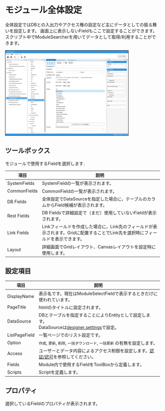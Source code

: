 # モジュール全体設定

全体設定ではDBとの入出力やアクセス権の設定など主にデータとしての振る舞いを設定します。 画面上に表示しないFieldもここで設定することができます。スクリプト中でModuleSearcherを用いてデータとして取得/利用することができます。

<img src="images/module_general.png" width="400" alt="モジュール全体" title="モジュール全体" style="border: 1px solid;">

## ツールボックス
モジュールで使用するFieldを選択します．

| 項目           | 説明                                                                        |
|--------------|---------------------------------------------------------------------------|
| SystemFields | SystemFieldの一覧が表示されます。|
| CommonFields | CommonFieldの一覧が表示されます。|
| DB Fields    | 全体設定でDataSourceを指定した場合に，テーブルのカラムからField候補が表示されます。|
| Rest Fields  | DB Fieldsで詳細設定で（まだ）使用していないFieldが表示されます。|
| Link Fields  | Linkフィールドを作成した場合に，Link先のフィールドが表示されます。Gridに配置することでLink先を選択時にフィールドを表示できます。|
| Layout       | 詳細画面でGridレイアウト、Canvasレイアウトを設定時に使用します。|

## 設定項目
| 項目            | 説明                                                                                                       |
|---------------|----------------------------------------------------------------------------------------------------------|
| DisplayName   | 表示名です。現在はModuleSelectFieldで表示するときだけに使われています。|
| PageTitle     | htmlのタイトルに設定されます。|
| DataSource    | DBとテーブルを指定することによりEntityとして設定します。<br/>DataSourceは[designer.settings](../designer/designer_settings.md)で設定。|
| ListPageField | 一覧ページでのリスト設定です。|
| Option        | `作成`, `更新`, `削除`, `一括ダウンロード`, `一括更新` の有無を設定します。|
| Access        |ユーザーとデータ内容によるアクセス制御を設定します。[認証/認可](../authorization/authorization.md)を参照してください。|
| Fields        | Module内で使用するFieldをToolBoxから定義します。|
| Scripts       | Scriptを定義します。|


## プロパティ
選択しているFieldのプロパティが表示されます。
